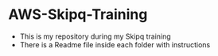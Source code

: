 # AWS-Skipq-Training

- This is my repository during my Skipq training
- There is a Readme file inside each folder with instructions
